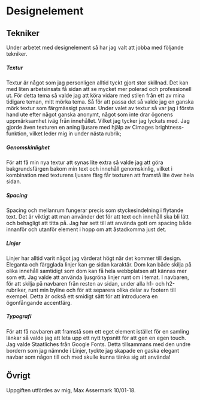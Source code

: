 Designelement
=======================

Tekniker
-----------------------
Under arbetet med designelement så har jag valt att jobba med följande tekniker.

<h5>Textur</h5>
Textur är något som jag personligen alltid tyckt gjort stor skillnad. Det kan med liten arbetsinsats få sidan att se mycket mer polerad och professionell ut. För detta tema så valde jag att köra vidare med stilen från ett av mina tidigare teman, mitt mörka tema. Så för att passa det så valde jag en ganska mörk textur som färgmässigt passar. Under valet av textur så var jag i första hand ute efter något ganska anonymt, något som inte drar ögonens uppmärksamhet iväg från innehållet. Vilket jag tycker jag lyckats med. Jag gjorde även texturen en aning ljusare med hjälp av Cimages brightness-funktion, vilket leder mig in under nästa rubrik;

<h5>Genomskinlighet</h5>
För att få min nya textur att synas lite extra så valde jag att göra bakgrundsfärgen bakom min text och innehåll genomskinlig, vilket i kombination med texturens ljusare färg får texturen att framstå lite över hela sidan.

<h5>Spacing</h5>
Spacing och mellanrum fungerar precis som styckesindelning i flytande text. Det är viktigt att man använder det för att text och innehåll ska bli lätt och behagligt att titta på. Jag har sett till att använda gott om spacing både innanför och utanför element i hopp om att åstadkomma just det.

<h5>Linjer</h5>
Linjer har alltid varit något jag värderat högt när det kommer till design. Eleganta och färgglada linjer kan ge sidan karaktär. Dom kan både skilja på olika innehåll samtidigt som dom kan få hela webbplatsen att kännas mer som ett. Jag valde att använda ljusgröna linjer runt om i temat. I navbaren, för att skilja på navbaren från resten av sidan, under alla h1- och h2-rubriker, runt min byline och för att separera olika delar av footern till exempel. Detta är också ett smidigt sätt för att introducera en ögonfångande accentfärg.

<h5>Typografi</h5>
För att få navbaren att framstå som ett eget element istället för en samling länkar så valde jag att leta upp ett nytt typsnitt för att gen en egen touch. Jag valde Staatliches från Google Fonts. Detta tillsammans med den undre bordern som jag nämnde i Linjer, tyckte jag skapade en gaska elegant navbar som någon till och med skulle kunna tänka sig att använda!

Övrigt
-----------------------

Uppgiften utfördes av mig, Max Assermark 10/01-18.
